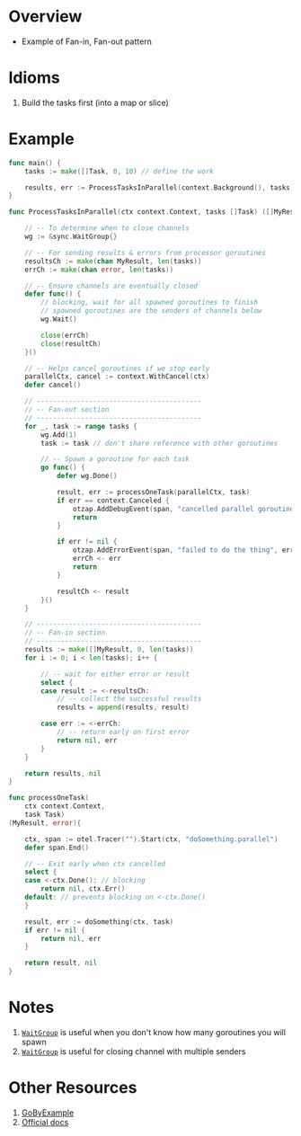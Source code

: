 # Overview
- Example of Fan-in, Fan-out pattern


# Idioms
1. Build the tasks first (into a map or slice)


# Example
```go
func main() {
    tasks := make([]Task, 0, 10) // define the work

    results, err := ProcessTasksInParallel(context.Background(), tasks)
}

func ProcessTasksInParallel(ctx context.Context, tasks []Task) ([]MyResult, error) {

    // -- To determine when to close channels
    wg := &sync.WaitGroup{}

    // -- For sending results & errors from processor goroutines
    resultsCh := make(chan MyResult, len(tasks))
    errCh := make(chan error, len(tasks))

    // -- Ensure channels are eventually closed
	defer func() {
		// blocking, wait for all spawned goroutines to finish
		// spawned goroutines are the senders of channels below
		wg.Wait()

		close(errCh)
		close(resultCh)
	}()

    // -- Helps cancel goroutines if we stop early
	parallelCtx, cancel := context.WithCancel(ctx)
	defer cancel()

    // -----------------------------------------
    // -- Fan-out section
    // -----------------------------------------
    for _, task := range tasks {
        wg.Add(1)
        task := task // don't share reference with other goroutines

        // -- Spawn a goroutine for each task
		go func() {
			defer wg.Done()

			result, err := processOneTask(parallelCtx, task)
			if err == context.Canceled {
				otzap.AddDebugEvent(span, "cancelled parallel goroutine")
				return
			}

			if err != nil {
				otzap.AddErrorEvent(span, "failed to do the thing", err)
				errCh <- err
				return
			}

			resultCh <- result
		}()
    }

    // -----------------------------------------
    // -- Fan-in section
    // -----------------------------------------
    results := make([]MyResult, 0, len(tasks))
    for i := 0; i < len(tasks); i++ {

        // -- wait for either error or result
        select {
        case result := <-resultsCh:
            // -- collect the successful results
            results = append(results, result)

        case err := <-errCh:
            // -- return early on first error
            return nil, err
        }
    }

    return results, nil
}

func processOneTask(
    ctx context.Context,
    task Task)
(MyResult, error){

    ctx, span := otel.Tracer("").Start(ctx, "doSomething.parallel")
    defer span.End()

    // -- Exit early when ctx cancelled
	select {
	case <-ctx.Done(): // blocking
		return nil, ctx.Err()
	default: // prevents blocking on <-ctx.Done()
	}

    result, err := doSomething(ctx, task)
    if err != nil {
        return nil, err
    }

    return result, nil
}
```


# Notes
1. [`WaitGroup`](https://pkg.go.dev/sync) is useful when you don't know how many goroutines you will spawn
1. [`WaitGroup`](https://pkg.go.dev/sync) is useful for closing channel with multiple senders


# Other Resources
1. [GoByExample](https://gobyexample.com/waitgroups)
1. [Official docs](https://pkg.go.dev/sync#WaitGroup)
